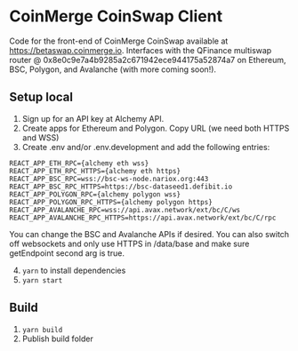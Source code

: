 # CoinMerge CoinSwap Client

Code for the front-end of CoinMerge CoinSwap available at https://betaswap.coinmerge.io. Interfaces with the QFinance multiswap router @ 0x8e0c9e7a4b9285a2c671942ece944175a52874a7 on Ethereum, BSC, Polygon, and Avalanche (with more coming soon!).

## Setup local

1. Sign up for an API key at Alchemy API.
2. Create apps for Ethereum and Polygon. Copy URL (we need both HTTPS and WSS)
3. Create .env and/or .env.development and add the following entries:

```
REACT_APP_ETH_RPC={alchemy eth wss}
REACT_APP_ETH_RPC_HTTPS={alchemy eth https}
REACT_APP_BSC_RPC=wss://bsc-ws-node.nariox.org:443
REACT_APP_BSC_RPC_HTTPS=https://bsc-dataseed1.defibit.io
REACT_APP_POLYGON_RPC={alchemy polygon wss}
REACT_APP_POLYGON_RPC_HTTPS={alchemy polygon https}
REACT_APP_AVALANCHE_RPC=wss://api.avax.network/ext/bc/C/ws
REACT_APP_AVALANCHE_RPC_HTTPS=https://api.avax.network/ext/bc/C/rpc
```

You can change the BSC and Avalanche APIs if desired. You can also switch off websockets and only use HTTPS in /data/base and make sure getEndpoint second arg is true.

4. `yarn` to install dependencies
5. `yarn start`

## Build

1. `yarn build`
2. Publish build folder